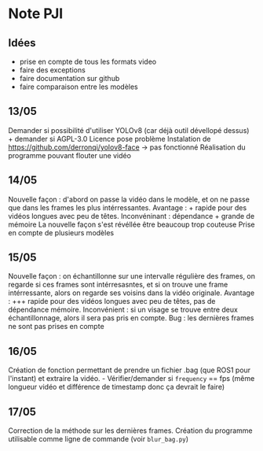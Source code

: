 # Note PJI
## Idées
- prise en compte de tous les formats video
- faire des exceptions
- faire documentation sur github
- faire comparaison entre les modèles
## 13/05
Demander si possibilité d'utiliser YOLOv8 (car déjà outil dévellopé dessus) + demander si AGPL-3.0 Licence pose problème
Instalation de https://github.com/derronqi/yolov8-face -> pas fonctionné
Réalisation du programme pouvant flouter une vidéo

## 14/05
Nouvelle façon : d'abord on passe la vidéo dans le modèle, et on ne passe que dans les frames les plus intérressantes. Avantage : + rapide pour des vidéos longues avec peu de têtes. Inconvéninant : dépendance + grande de mémoire
La nouvelle façon s'est révéllée être beaucoup trop couteuse
Prise en compte de plusieurs modèles

## 15/05
Nouvelle façon : on échantillonne sur une intervalle régulière des frames, on regarde si ces frames sont intérresasntes, et si on trouve une frame intérressante, alors on regarde ses voisins dans la vidéo originale. Avantage : +++ rapide pour des vidéos longues avec peu de têtes, pas de dépendance mémoire. Inconvénient : si un visage se trouve entre deux échantillonnage, alors il sera pas pris en compte. Bug : les dernières frames ne sont pas prises en compte

## 16/05
Création de fonction permettant de prendre un fichier .bag (que ROS1 pour l'instant) et extraire la vidéo. 
    - Vérifier/demander si `frequency` == fps (même longueur vidéo et différence de timestamp donc ça devrait le faire)

## 17/05
Correction de la méthode sur les dernières frames.
Création du programme utilisable comme ligne de commande (voir `blur_bag.py`)

